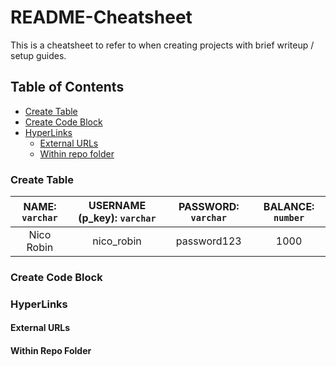 # README-Cheatsheet

This is a cheatsheet to refer to when creating projects with brief writeup / setup guides.

## Table of Contents

- [Create Table](#create-table)
- [Create Code Block](#create-code-block)
- [HyperLinks](#hyperlinks)
  - [External URLs](#external-urls)
  - [Within repo folder](#within-repo-folder)

### Create Table

| NAME: `varchar` | USERNAME (p_key): `varchar` | PASSWORD: `varchar` | BALANCE: `number` |
| :-------------: | :-------------------------: | :-----------------: | :---------------: |
| Nico Robin | nico_robin | password123 | 1000 |

### Create Code Block



### HyperLinks



#### External URLs



#### Within Repo Folder


